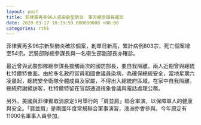 ```yaml
---
layout: post
title: 菲律賓再多96人感染新型肺炎　軍方總參謀長確診
date: 2020-03-27 18:33:59.000000000 +08:00
categories: rthk
---
```


菲律賓再多96宗新型肺炎確診個案，創單日新高，累計病例803宗，死亡個案增至54宗。武裝部隊總參謀長與一名衛生部副部長亦確診。

最近曾與武裝部隊總參謀長接觸兩次的國防部長，要自我隔離。兩人近期曾與總統杜特爾特會面。由於多名政府官員和國會議員染病，為確保總統安全，當地星期六凌晨起，總統安全衛隊全體成員及家屬，不得出入總統府區域，在家中自我隔離。總統府謝絕訪客，杜特爾特留在官邸通過視象會議與電話處理公務。

另外，美國與菲律賓取消原定5月舉行的「肩並肩」聯合軍演，以保障軍人的健康與安全。「肩並肩」是兩國年度常規聯合軍事演習，澳洲亦會參與。今年原定有11000名軍事人員參加。
